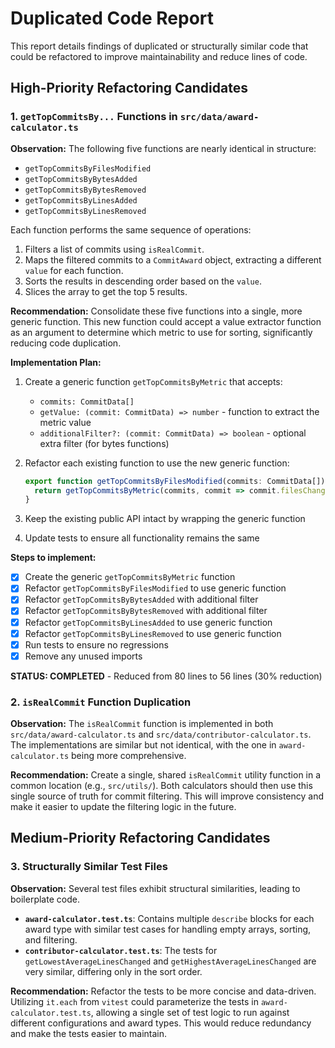 # Duplicated Code Report

This report details findings of duplicated or structurally similar code that could be refactored to improve maintainability and reduce lines of code.

## High-Priority Refactoring Candidates

### 1. `getTopCommitsBy...` Functions in `src/data/award-calculator.ts`

**Observation:** The following five functions are nearly identical in structure:
- `getTopCommitsByFilesModified`
- `getTopCommitsByBytesAdded`
- `getTopCommitsByBytesRemoved`
- `getTopCommitsByLinesAdded`
- `getTopCommitsByLinesRemoved`

Each function performs the same sequence of operations:
1. Filters a list of commits using `isRealCommit`.
2. Maps the filtered commits to a `CommitAward` object, extracting a different `value` for each function.
3. Sorts the results in descending order based on the `value`.
4. Slices the array to get the top 5 results.

**Recommendation:** Consolidate these five functions into a single, more generic function. This new function could accept a value extractor function as an argument to determine which metric to use for sorting, significantly reducing code duplication.

**Implementation Plan:**

1. Create a generic function `getTopCommitsByMetric` that accepts:
   - `commits: CommitData[]`
   - `getValue: (commit: CommitData) => number` - function to extract the metric value
   - `additionalFilter?: (commit: CommitData) => boolean` - optional extra filter (for bytes functions)

2. Refactor each existing function to use the new generic function:
   ```typescript
   export function getTopCommitsByFilesModified(commits: CommitData[]): CommitAward[] {
     return getTopCommitsByMetric(commits, commit => commit.filesChanged.length)
   }
   ```

3. Keep the existing public API intact by wrapping the generic function

4. Update tests to ensure all functionality remains the same

**Steps to implement:**
- [x] Create the generic `getTopCommitsByMetric` function
- [x] Refactor `getTopCommitsByFilesModified` to use generic function
- [x] Refactor `getTopCommitsByBytesAdded` with additional filter
- [x] Refactor `getTopCommitsByBytesRemoved` with additional filter  
- [x] Refactor `getTopCommitsByLinesAdded` to use generic function
- [x] Refactor `getTopCommitsByLinesRemoved` to use generic function
- [x] Run tests to ensure no regressions
- [x] Remove any unused imports

**STATUS: COMPLETED** - Reduced from 80 lines to 56 lines (30% reduction)

### 2. `isRealCommit` Function Duplication

**Observation:** The `isRealCommit` function is implemented in both `src/data/award-calculator.ts` and `src/data/contributor-calculator.ts`. The implementations are similar but not identical, with the one in `award-calculator.ts` being more comprehensive.

**Recommendation:** Create a single, shared `isRealCommit` utility function in a common location (e.g., `src/utils/`). Both calculators should then use this single source of truth for commit filtering. This will improve consistency and make it easier to update the filtering logic in the future.

## Medium-Priority Refactoring Candidates

### 3. Structurally Similar Test Files

**Observation:** Several test files exhibit structural similarities, leading to boilerplate code.
- **`award-calculator.test.ts`**: Contains multiple `describe` blocks for each award type with similar test cases for handling empty arrays, sorting, and filtering.
- **`contributor-calculator.test.ts`**: The tests for `getLowestAverageLinesChanged` and `getHighestAverageLinesChanged` are very similar, differing only in the sort order.

**Recommendation:** Refactor the tests to be more concise and data-driven. Utilizing `it.each` from `vitest` could parameterize the tests in `award-calculator.test.ts`, allowing a single set of test logic to run against different configurations and award types. This would reduce redundancy and make the tests easier to maintain.
